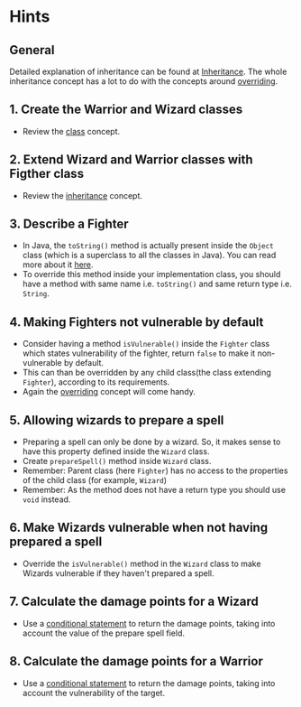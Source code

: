 # Hints

## General

Detailed explanation of inheritance can be found at [Inheritance][inheritance-concept].
The whole inheritance concept has a lot to do with the concepts around [overriding][java-overriding].

## 1. Create the Warrior and Wizard classes

- Review the [class][class-concept] concept.

## 2. Extend Wizard and Warrior classes with Figther class

- Review the [inheritance][inheritance-concept] concept.

## 3. Describe a Fighter

- In Java, the `toString()` method is actually present inside the `Object` class (which is a superclass to all the classes in Java).
  You can read more about it [here][object-class-java].
- To override this method inside your implementation class, you should have a method with same name i.e. `toString()` and same return type i.e. `String`.

## 4. Making Fighters not vulnerable by default

- Consider having a method `isVulnerable()` inside the `Fighter` class which states vulnerability of the fighter, return `false` to make it non-vulnerable by default.
- This can than be overridden by any child class(the class extending `Fighter`), according to its requirements.
- Again the [overriding][java-overriding] concept will come handy.

## 5. Allowing wizards to prepare a spell

- Preparing a spell can only be done by a wizard.
  So, it makes sense to have this property defined inside the `Wizard` class.
- Create `prepareSpell()` method inside `Wizard` class.
- Remember: Parent class (here `Fighter`) has no access to the properties of the child class (for example, `Wizard`)
- Remember: As the method does not have a return type you should use `void` instead.

## 6. Make Wizards vulnerable when not having prepared a spell

- Override the `isVulnerable()` method in the `Wizard` class to make Wizards vulnerable if they haven't prepared a spell.

## 7. Calculate the damage points for a Wizard

- Use a [conditional statement][if-else] to return the damage points, taking into account the value of the prepare spell field.

## 8. Calculate the damage points for a Warrior

- Use a [conditional statement][if-else] to return the damage points, taking into account the vulnerability of the target.

[inheritance-concept]: https://www.geeksforgeeks.org/inheritance-in-java/
[object-class-java]: https://docs.oracle.com/javase/7/docs/api/java/lang/Object.html
[java-overriding]: https://docs.oracle.com/javase/tutorial/java/IandI/override.html
[if-else]: https://docs.oracle.com/javase/tutorial/java/nutsandbolts/if.html
[class-concept]: https://github.com/exercism/java/blob/main/concepts/classes/introduction.md
